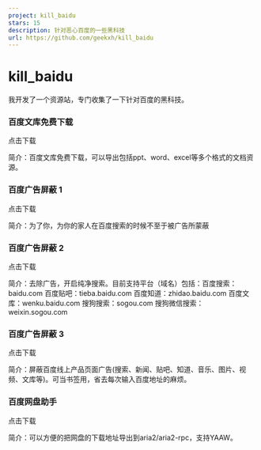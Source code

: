 ```yaml
---
project: kill_baidu
stars: 15
description: 针对恶心百度的一些黑科技
url: https://github.com/geekxh/kill_baidu
---
```


kill\_baidu
===========

我开发了一个资源站，专门收集了一下针对百度的黑科技。

### 百度文库免费下载

点击下载

简介：百度文库免费下载，可以导出包括ppt、word、excel等多个格式的文档资源。

### 百度广告屏蔽 1

点击下载

简介：为了你，为你的家人在百度搜索的时候不至于被广告所蒙蔽

### 百度广告屏蔽 2

点击下载

简介：去除广告，开启纯净搜索。目前支持平台（域名）包括：百度搜索：baidu.com 百度贴吧：tieba.baidu.com 百度知道：zhidao.baidu.com 百度文库：wenku.baidu.com 搜狗搜索：sogou.com 搜狗微信搜索：weixin.sogou.com

### 百度广告屏蔽 3

点击下载

简介：屏蔽百度线上产品页面广告(搜索、新闻、贴吧、知道、音乐、图片、视频、文库等)。可当书签用，省去每次输入百度地址的麻烦。

### 百度网盘助手

点击下载

简介：可以方便的把网盘的下载地址导出到aria2/aria2-rpc，支持YAAW。

